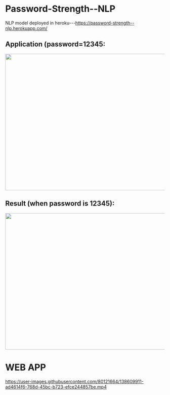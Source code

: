 # Password-Strength--NLP
NLP model deployed in heroku---https://password-strength--nlp.herokuapp.com/


## Application (password=12345:
<img src="https://user-images.githubusercontent.com/80121664/129458383-cb9cc883-0d4d-4224-a8b3-52e346804406.jpg" width="600" height="430">

## Result (when password is 12345):
<img src="https://user-images.githubusercontent.com/80121664/129458333-6db21b9b-9564-43ac-9654-2c76c9a7a57b.jpg" width="600" height="430">

# WEB APP
https://user-images.githubusercontent.com/80121664/138609911-ad4614f6-768d-45bc-b723-efce244857be.mp4

